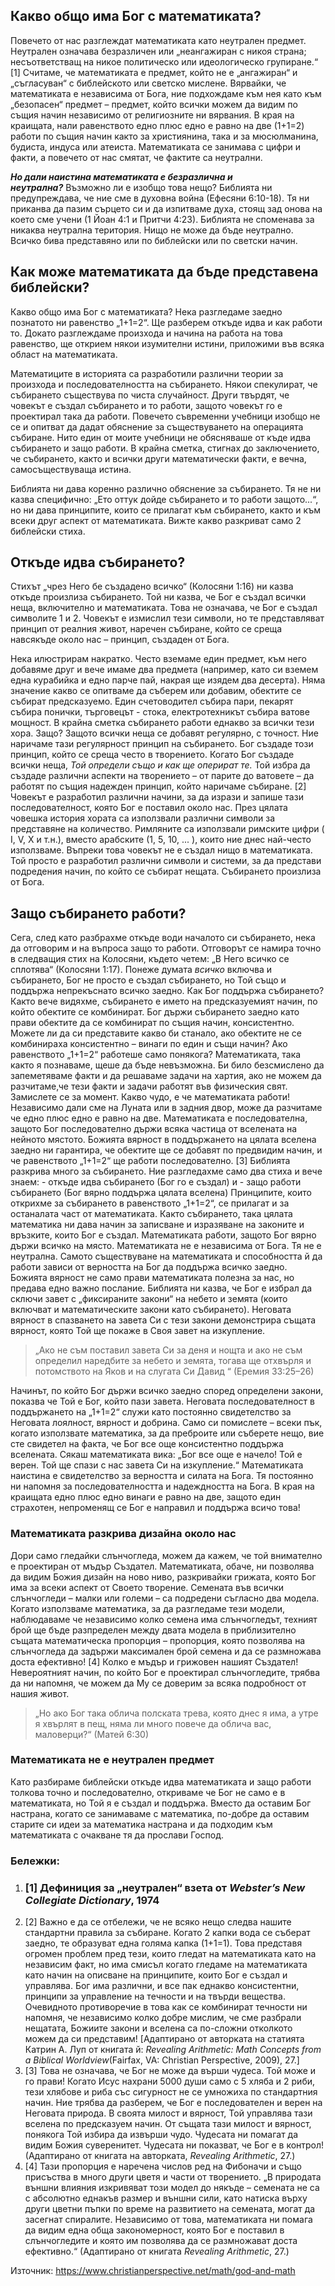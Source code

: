 <div property="schema:text" class="clearfix text-formatted field field--name-body field--type-text-with-summary field--label-hidden field__item"><h2>Какво общо има Бог с математиката?</h2>

<p>Повечето от нас разглеждат математиката като неутрален предмет. Неутрален означава безразличен или „неангажиран с никоя страна; несъответстващ на никое политическо или идеологическо групиране.“ [1] Считаме, че математиката е предмет, който не е „ангажиран“ и „съгласуван“ с библейското или светско мислене. Вярвайки, че математиката е независима от Бога, ние подхождаме към нея като към „безопасен“ предмет – предмет, който всички можем да видим по същия начин независимо от религиозните ни вярвания. В края на краищата, нали равенството едно плюс едно е равно на две (1+1=2) работи по същия начин както за християнина, така и за мюсюлманина, будиста, индуса или атеиста. Математиката се занимава с цифри и факти, а повечето от нас смятат, че фактите са неутрални.</p>

<p><em><strong>Но дали наистина математиката е безразлична и неутрална?</strong></em>&nbsp;Възможно ли е изобщо това нещо? Библията ни предупреждава, че ние сме в духовна война (Ефесяни 6:10-18). Тя ни приканва да пазим сърцето си и да изпитваме духа, стоящ зад онова на което сме учени (1 Йоан 4:1 и Притчи 4:23). Библията не споменава за никаква неутрална територия. Нищо не може да бъде неутрално. Всичко бива представяно или по библейски или по светски начин.</p>

<h2>Как може математиката да бъде представена библейски?</h2>

<p>Какво общо има Бог с математиката? Нека разгледаме заедно познатото ни равенство „1+1=2“. Ще разберем откъде идва и как работи то. Докато разглеждаме произхода и начина на работа на това равенство, ще открием някои изумителни истини, приложими във всяка област на математиката.</p>

<p>Математиците в историята са разработили различни теории за произхода и последователността на събирането. Някои спекулират, че събирането съществува по чиста случайност. Други твърдят, че човекът е създал събирането и то работи, защото човекът го е проектирал така да работи. Повечето съвременни учебници изобщо не се и опитват да дадат обяснение за съществуването на операцията събиране. Нито един от моите учебници не обясняваше от къде идва събирането и защо работи. В крайна сметка, стигнах до заключението, че събирането, както и всички други математически факти, е вечна, самосъществуваща истина.</p>

<p>Библията ни дава коренно различно обяснение за събирането. Тя не ни казва специфично: „Ето оттук дойде събирането и то работи защото...“, но ни дава принципите, които се прилагат към събирането, както и към всеки друг аспект от математиката. Вижте какво разкриват само 2 библейски стиха.</p>

<h2>Откъде идва събирането?</h2>

<p>Стихът „чрез Него бе създадено всичко“ (Колосяни 1:16) ни казва откъде произлиза събирането. Той ни казва, че Бог е създал всички неща, включително и математиката. Това не означава, че Бог е създал символите 1 и 2. Човекът е измислил тези символи, но те представляват принцип от реалния живот, наречен събиране, който се среща навсякъде около нас – принцип, създаден от Бога.</p>

<p>Нека илюстрирам накратко. Често вземаме един предмет, към него добавяме друг и вече имаме два предмета (например, като си вземем една курабийка и едно парче пай, накрая ще изядем два десерта). Няма значение какво се опитваме да съберем или добавим, обектите се събират предсказуемо. Един счетоводител събира пари, пекарят събира понички, търговецът - стока, електротехникът събира ватове мощност. В крайна сметка събирането работи еднакво за всички тези хора. Защо? Защото всички неща се добавят регулярно, с точност. Ние наричаме тази регулярност принцип на събирането. Бог създаде този принцип, който се среща често в творението. Когато Бог създаде всички неща,&nbsp;<em>Той определи също и как ще оперират те.</em>&nbsp;Той избра да създаде различни аспекти на творението – от парите до ватовете – да работят по същия надежден принцип, който наричаме събиране. [2] Човекът е разработил различни начини, за да изрази и запише тази последователност, която Бог е поставил около нас. През цялата човешка история хората са използвали различни символи за представяне на количество. Римляните са използвали римските цифри ( I, V, X и т.н.), вместо арабските (1, 5, 10, ... ), които ние днес най-често използваме. Въпреки това човекът не е създал нищо в математиката. Той просто е разработил различни символи и системи, за да представи подредения начин, по който се събират нещата. Събирането произлиза от Бога.</p>

<h2>Защо събирането работи?</h2>

<p>Сега, след като разбрахме откъде води началото си събирането, нека да отговорим и на въпроса защо то работи. Отговорът се намира точно в следващия стих на Колосяни, където четем: „В Него всичко се сплотява“ (Колосяни 1:17). Понеже думата&nbsp;<em>всичко</em>&nbsp;включва и събирането, Бог не просто е създал събирането, но Той също и поддържа непрекъснато всичко заедно. Как Бог поддържа събирането? Както вече видяхме, събирането е името на предсказуемият начин, по който обектите се комбинират. Бог държи събирането заедно като прави обектите да се комбинират по същия начин, консистентно. Можете ли да си представите какво би станало, ако обектите не се комбинираха консистентно – винаги по един и същи начин? Ако равенството „1+1=2“ работеше само понякога? Математиката, така както я познаваме, щеше да бъде невъзможна. Би било безсмислено да запеметяваме факти и да решаваме задачи на хартия, ако не можем да разчитаме,че тези факти и задачи работят във физическия свят. Замислете се за момент. Какво чудо, е че математиката работи! Независимо дали сме на Луната или в задния двор, може да разчитаме че едно плюс едно e равно на две. Математиката е последователна, защото Бог последователно държи всяка частица от вселената на нейното мястото. Божията вярност в поддържането на цялата вселена заедно ни гарантира, че обектите ще се добавят по предвидим начин, и че равенството „1+1=2“ ще работи последователно. [3] Библията разкрива много за събирането. Ние разгледахме само два стиха и вече знаем: - откъде идва събирането (Бог го е създал) и - защо работи събирането (Бог вярно поддържа цялата вселена) Принципите, които открихме за събирането в равенството „1+1=2“, се прилагат и за останалата част от математиката. Както събирането, така цялата математика ни дава начин за записване и изразяване на законите и връзките, които Бог е създал. Математиката работи, защото Бог вярно държи всичко на място. Математиката не е независима от Бога. Тя не е неутрална. Самото съществуване на математиката и способността й да работи зависи от верността на Бог да поддържа всичко заедно. Божията вярност не само прави математиката полезна за нас, но предава едно важно послание. Библията ни казва, че Бог е избрал да сключи завет с „фиксираните закони“ на небето и земята (които включват и математическите закони като събирането). Неговата вярност в спазването на завета Си с тези закони демонстрира същата вярност, която Той ще покаже в Своя завет на изкупление.</p>

<blockquote>„Ако не съм поставил завета Си за деня и нощта и ако не съм определил наредбите за небето и земята, тогава ще отхвърля и потомството на Яков и на слугата Си Давид “ (Еремия 33:25–26)</blockquote>

<p>Начинът, по който Бог държи всичко заедно според определени закони, показва че Той е Бог, който пази завета. Неговата последователност в поддържането на „1+1=2“ служи като постоянно свидетелство за Неговата лоялност, вярност и добрина. Само си помислете – всеки пък, когато използвате математика, за да преброите или съберете нещо, вие сте свидетел на факта, че Бог все още консистентно поддържа вселената. Сякаш математиката вика: „Бог все още е начело! Той е верен. Той ще спази с нас завета Си на изкупление.“ Математиката наистина е свидетелство за верността и силата на Бога. Тя постоянно ни напомня за последователността и надеждността на Бога. В края на краищата едно плюс едно винаги е равно на две, защото един страхотен, непроменящ се Бог е направил и поддържа всичо това!</p>

<h3>Математиката разкрива дизайна около нас</h3>

<p>Дори само гледайки слънчогледа, можем да кажем, че той внимателно е проектиран от мъдър Създател. Математиката, обаче, ни позволява да видим Божия дизайн на ново ниво, разкривайки грижата, която Бог има за всеки аспект от Своето творение. Семената във всички слънчогледи – малки или големи – са подредени съгласно два модела. Когато използваме математика, за да разгледаме тези модели, наблюдаваме че независимо колко семена има слънчогледът, техният брой ще бъде разпределен между двата модела в приблизително същата математическа пропорция – пропорция, която позволява на слънчогледа да задържи максимален брой семена и да се размножава доста ефективно! [4] Колко е мъдър и грижовен нашият Създател! Невероятният начин, по който Бог е проектирал слънчогледите, трябва да ни напомня, че можем да Му се доверим за всяка подробност от нашия живот.</p>

<blockquote>„Но ако Бог така облича полската трева, която днес я има, а утре я хвърлят в пещ, няма ли много повече да облича вас, маловерци?“ (Матей 6:30)</blockquote>

<h3>Математиката не е неутрален предмет</h3>

<p>Като разбираме библейски откъде идва математиката и защо работи толкова точно и последователно, откриваме че Бог не само e в математиката, но Той я е създал и поддържа. Вместо да оставим Бог настрана, когато се занимаваме с математика, по-добре да оставим старите си идеи за математика настрана и да подходим към математиката с очакване тя да прослави Господ.</p>

<h3>Бележки:</h3>

<ol>
	<li>
	<h3>[1] Дефиниция за „неутрален“ взета от&nbsp;<em>Webster’s New Collegiate Dictionary</em>, 1974</h3>
	</li>
	<li>[2] Важно е да се отбележи, че не всяко нещо следва нашите стандартни правила за събиране. Когато 2 капки вода се съберат заедно, те образуват една голяма капка (1+1=1). Това представя огромен проблем пред тези, които гледат на математиката като на независим факт, но има смисъл когато гледаме на математиката като начин на описване на принципите, които Бог е създал и управлява. Бог има различни, и все пак еднакво консистентни, принципи за управление на течности и на твърди вещества. Очевидното противоречие в това как се комбинират течности ни напомня, че независимо колко добре мислим, че сме разбрали нещатата, Божиите закони и вселена са по-сложни отколкото можем да си представим! [Адаптирано от авторката на статията Катрин А. Луп от книгата й:&nbsp;<em>Revealing Arithmetic: Math Concepts from a Biblical Worldview</em>(Fairfax, VA: Christian Perspective, 2009), 27.]</li>
	<li>[3] Това не означава, че Бог не може да върши чудеса. Той може и го прави! Когато Исус нахрани 5000 души само с 5 хляба и 2 риби, тези хлябове и риба със сигурност не се умножиха по стандартния начин. Ние трябва да разберем, че Бог е последователен и верен на Неговата природа. В своята милост и вярност, Той управлява тази вселена по предсказуем начин. От същата тази милост и вярност, понякога Той избира да извърши чудо. Чудесата ни помагат да видим Божия суверенитет. Чудесата ни показват, че Бог е в контрол! (Адаптирано от книгата на авторката,&nbsp;<em>Revealing Arithmetic</em>, 27.)</li>
	<li>[4] Тази пропорция е наречена числов ред на Фибоначи и също присъства в много други цветя и части от творението. „В природата външни влияния изкривяват този модел до някъде – семената не са с абсолютно еднакъв размер и външни сили, като натиска върху други цветни пъпки по време на развитието на семената, могат да засегнат спиралите. Независимо от това, математиката ни помага да видим една обща закономерност, която Бог е поставил в слънчогледите и която им позволява да се размножават доста ефективно.“ (Адаптирано от книгата&nbsp;<em>Revealing Arithmetic</em>, 27.)</li>
</ol>

<p>Източник:&nbsp;<a href="https://www.christianperspective.net/math/god-and-math">https://www.christianperspective.net/math/god-and-math</a></p></div>
